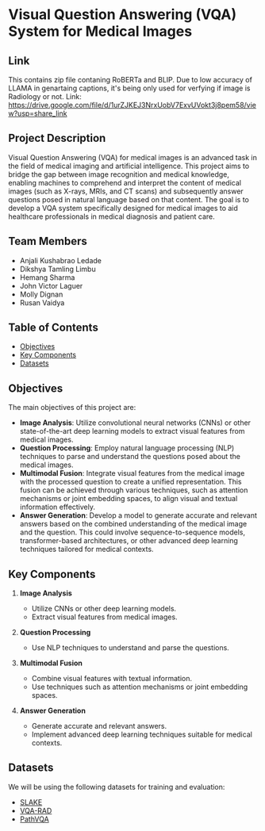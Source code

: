 # Visual Question Answering (VQA) System for Medical Images

## Link

This contains zip file contaning RoBERTa and BLIP. Due to low accuracy of LLAMA in genartaing captions, it's being only used for verfying if image is Radiology or not. Link: https://drive.google.com/file/d/1urZJKEJ3NrxUobV7ExvUVokt3j8pem58/view?usp=share_link



## Project Description

Visual Question Answering (VQA) for medical images is an advanced task in the field of medical imaging and artificial intelligence. This project aims to bridge the gap between image recognition and medical knowledge, enabling machines to comprehend and interpret the content of medical images (such as X-rays, MRIs, and CT scans) and subsequently answer questions posed in natural language based on that content. The goal is to develop a VQA system specifically designed for medical images to aid healthcare professionals in medical diagnosis and patient care.

## Team Members

- Anjali Kushabrao Ledade
- Dikshya Tamling Limbu
- Hemang Sharma
- John Victor Laguer
- Molly Dignan
- Rusan Vaidya

## Table of Contents

- [Objectives](#objectives)
- [Key Components](#keyComponents)
- [Datasets](#datasets)

## Objectives

The main objectives of this project are:

- **Image Analysis**: Utilize convolutional neural networks (CNNs) or other state-of-the-art deep learning models to extract visual features from medical images.
- **Question Processing**: Employ natural language processing (NLP) techniques to parse and understand the questions posed about the medical images.
- **Multimodal Fusion**: Integrate visual features from the medical image with the processed question to create a unified representation. This fusion can be achieved through various techniques, such as attention mechanisms or joint embedding spaces, to align visual and textual information effectively.
- **Answer Generation**: Develop a model to generate accurate and relevant answers based on the combined understanding of the medical image and the question. This could involve sequence-to-sequence models, transformer-based architectures, or other advanced deep learning techniques tailored for medical contexts.

## Key Components

1. **Image Analysis**
   - Utilize CNNs or other deep learning models.
   - Extract visual features from medical images.

2. **Question Processing**
   - Use NLP techniques to understand and parse the questions.

3. **Multimodal Fusion**
   - Combine visual features with textual information.
   - Use techniques such as attention mechanisms or joint embedding spaces.

4. **Answer Generation**
   - Generate accurate and relevant answers.
   - Implement advanced deep learning techniques suitable for medical contexts.


## Datasets

We will be using the following datasets for training and evaluation:

- [SLAKE](https://huggingface.co/datasets/BoKelvin/SLAKE)
- [VQA-RAD](https://huggingface.co/datasets/flaviagiammarino/vqa-rad)
- [PathVQA](https://paperswithcode.com/dataset/pathvqa)

